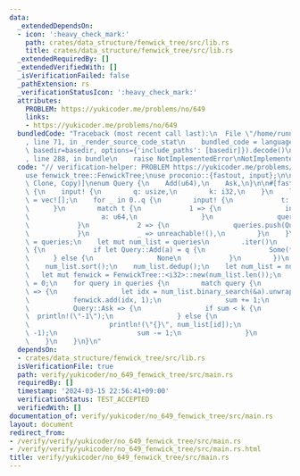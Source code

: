 ```yaml
---
data:
  _extendedDependsOn:
  - icon: ':heavy_check_mark:'
    path: crates/data_structure/fenwick_tree/src/lib.rs
    title: crates/data_structure/fenwick_tree/src/lib.rs
  _extendedRequiredBy: []
  _extendedVerifiedWith: []
  _isVerificationFailed: false
  _pathExtension: rs
  _verificationStatusIcon: ':heavy_check_mark:'
  attributes:
    PROBLEM: https://yukicoder.me/problems/no/649
    links:
    - https://yukicoder.me/problems/no/649
  bundledCode: "Traceback (most recent call last):\n  File \"/home/runner/.local/lib/python3.10/site-packages/onlinejudge_verify/documentation/build.py\"\
    , line 71, in _render_source_code_stat\n    bundled_code = language.bundle(stat.path,\
    \ basedir=basedir, options={'include_paths': [basedir]}).decode()\n  File \"/home/runner/.local/lib/python3.10/site-packages/onlinejudge_verify/languages/rust.py\"\
    , line 288, in bundle\n    raise NotImplementedError\nNotImplementedError\n"
  code: "// verification-helper: PROBLEM https://yukicoder.me/problems/no/649\n\n\
    use fenwick_tree::FenwickTree;\nuse proconio::{fastout, input};\n\n#[derive(Debug,\
    \ Clone, Copy)]\nenum Query {\n    Add(u64),\n    Ask,\n}\n\n#[fastout]\nfn main()\
    \ {\n    input! {\n        q: usize,\n        k: i32,\n    }\n    let mut queries\
    \ = vec![];\n    for _ in 0..q {\n        input! {\n            t: usize,\n  \
    \      }\n        match t {\n            1 => {\n                input! {\n  \
    \                  a: u64,\n                }\n                queries.push(Query::Add(a));\n\
    \            }\n            2 => {\n                queries.push(Query::Ask);\n\
    \            }\n            _ => unreachable!(),\n        }\n    }\n    let queries\
    \ = queries;\n    let mut num_list = queries\n        .iter()\n        .filter_map(|q|\
    \ {\n            if let Query::Add(a) = q {\n                Some(*a)\n      \
    \      } else {\n                None\n            }\n        })\n        .collect::<Vec<_>>();\n\
    \    num_list.sort();\n    num_list.dedup();\n    let num_list = num_list;\n \
    \   let mut fenwick = FenwickTree::<i32>::new(num_list.len());\n    let mut sum\
    \ = 0;\n    for query in queries {\n        match query {\n            Query::Add(a)\
    \ => {\n                let idx = num_list.binary_search(&a).unwrap();\n     \
    \           fenwick.add(idx, 1);\n                sum += 1;\n            }\n \
    \           Query::Ask => {\n                if sum < k {\n                  \
    \  println!(\"-1\");\n                } else {\n                    let id = fenwick.lower_bound(k);\n\
    \                    println!(\"{}\", num_list[id]);\n                    fenwick.add(id,\
    \ -1);\n                    sum -= 1;\n                }\n            }\n    \
    \    }\n    }\n}\n"
  dependsOn:
  - crates/data_structure/fenwick_tree/src/lib.rs
  isVerificationFile: true
  path: verify/yukicoder/no_649_fenwick_tree/src/main.rs
  requiredBy: []
  timestamp: '2024-03-15 22:56:41+09:00'
  verificationStatus: TEST_ACCEPTED
  verifiedWith: []
documentation_of: verify/yukicoder/no_649_fenwick_tree/src/main.rs
layout: document
redirect_from:
- /verify/verify/yukicoder/no_649_fenwick_tree/src/main.rs
- /verify/verify/yukicoder/no_649_fenwick_tree/src/main.rs.html
title: verify/yukicoder/no_649_fenwick_tree/src/main.rs
---
```

